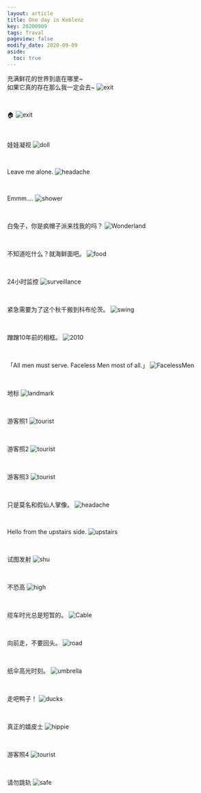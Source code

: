 ```yaml
---
layout: article
title: One day in Koblenz
key: 20200909
tags: Traval
pageview: false
modify_date: 2020-09-09
aside:
  toc: true
---
```


<!--more-->

充满鲜花的世界到底在哪里~   
如果它真的存在那么我一定会去~
![exit](https://github.com/Yuleii/Yuleii.github.io/raw/master/pictures/20200909/1.JPG)   
   
&nbsp;

:house: 
![exit](https://github.com/Yuleii/Yuleii.github.io/raw/master/pictures/20200909/2.JPG)   

&nbsp;

娃娃凝视
![doll](https://github.com/Yuleii/Yuleii.github.io/raw/master/pictures/20200909/3.JPG)   

&nbsp;

Leave me alone.
![headache](https://github.com/Yuleii/Yuleii.github.io/raw/master/pictures/20200909/4.JPG)    

&nbsp;

Emmm....
![shower](https://github.com/Yuleii/Yuleii.github.io/raw/master/pictures/20200909/5.JPG)   

&nbsp;
  
白兔子，你是疯帽子派来找我的吗？
![Wonderland](https://github.com/Yuleii/Yuleii.github.io/raw/master/pictures/20200909/6.JPG) 

&nbsp;

不知道吃什么？就海鲜面吧。
![food](https://github.com/Yuleii/Yuleii.github.io/raw/master/pictures/20200909/7.JPG) 

&nbsp;

24小时监控
![surveillance](https://github.com/Yuleii/Yuleii.github.io/raw/master/pictures/20200909/8.JPG) 

&nbsp;

紧急需要为了这个秋千搬到科布伦茨。
![swing](https://github.com/Yuleii/Yuleii.github.io/raw/master/pictures/20200909/9.JPG) 

&nbsp;

蹭蹭10年前的相框。
![2010](https://github.com/Yuleii/Yuleii.github.io/raw/master/pictures/20200909/10.JPG) 

&nbsp;

「All men must serve. Faceless Men most of all.」
![FacelessMen](https://github.com/Yuleii/Yuleii.github.io/raw/master/pictures/20200909/12.JPG) 

&nbsp;

地标
![landmark](https://github.com/Yuleii/Yuleii.github.io/raw/master/pictures/20200909/13.JPG) 

&nbsp;

游客照1
![tourist](https://github.com/Yuleii/Yuleii.github.io/raw/master/pictures/20200909/14.JPG)

&nbsp;

游客照2
![tourist](https://github.com/Yuleii/Yuleii.github.io/raw/master/pictures/20200909/15.JPG)

&nbsp;

游客照3
![tourist](https://github.com/Yuleii/Yuleii.github.io/raw/master/pictures/20200909/16.JPG)

&nbsp;

只是莫名和假仙人掌像。
![headache](https://github.com/Yuleii/Yuleii.github.io/raw/master/pictures/20200909/17.JPG)

&nbsp;

Hello from the upstairs side.
![upstairs](https://github.com/Yuleii/Yuleii.github.io/raw/master/pictures/20200909/18.JPG)

&nbsp;

试图发射
![shu](https://github.com/Yuleii/Yuleii.github.io/raw/master/pictures/20200909/19.JPG)

&nbsp;

不恐高
![high](https://github.com/Yuleii/Yuleii.github.io/raw/master/pictures/20200909/20.JPG)

&nbsp;

缆车时光总是短暂的。
![Cable](https://github.com/Yuleii/Yuleii.github.io/raw/master/pictures/20200909/21.JPG)

&nbsp;

向前走，不要回头。
![road](https://github.com/Yuleii/Yuleii.github.io/raw/master/pictures/20200909/22.JPG)

&nbsp;

纸伞高光时刻。
![umbrella](https://github.com/Yuleii/Yuleii.github.io/raw/master/pictures/20200909/23.JPG)

&nbsp;

走吧鸭子！
![ducks](https://github.com/Yuleii/Yuleii.github.io/raw/master/pictures/20200909/24.jpg)

&nbsp;

真正的嬉皮士
![hippie](https://github.com/Yuleii/Yuleii.github.io/raw/master/pictures/20200909/25.JPG)

&nbsp;

游客照4
![tourist](https://github.com/Yuleii/Yuleii.github.io/raw/master/pictures/20200909/26.JPG)

&nbsp;

请勿跳轨
![safe](https://github.com/Yuleii/Yuleii.github.io/raw/master/pictures/20200909/27.JPG)